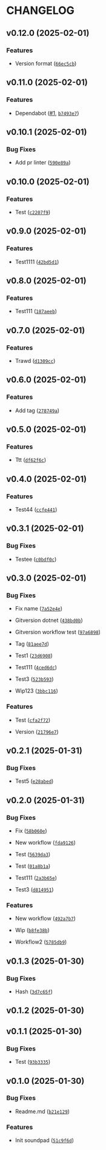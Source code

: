# CHANGELOG


## v0.12.0 (2025-02-01)

### Features

- Version format
  ([`66ec5cb`](https://github.com/yggdrion/soundpadrc/commit/66ec5cb74518e828bd7cdc6d4b48020b39e67ad6))


## v0.11.0 (2025-02-01)

### Features

- Dependabot ([#1](https://github.com/yggdrion/soundpadrc/pull/1),
  [`b7493e7`](https://github.com/yggdrion/soundpadrc/commit/b7493e7c39db3349947252830014186c8630d5d2))


## v0.10.1 (2025-02-01)

### Bug Fixes

- Add pr linter
  ([`590e89a`](https://github.com/yggdrion/soundpadrc/commit/590e89abf4c545104cd2b6448034b709740788b0))


## v0.10.0 (2025-02-01)

### Features

- Test
  ([`c2207f9`](https://github.com/yggdrion/soundpadrc/commit/c2207f941205e0356505f6c3ead6a224da7e3409))


## v0.9.0 (2025-02-01)

### Features

- Test1111
  ([`42bd5d1`](https://github.com/yggdrion/soundpadrc/commit/42bd5d1a1431f92aa0acbfcd1d7b2da5fbebbd27))


## v0.8.0 (2025-02-01)

### Features

- Test111
  ([`187aeeb`](https://github.com/yggdrion/soundpadrc/commit/187aeeb54b67ff035ec030257c74dc23c71d3f2f))


## v0.7.0 (2025-02-01)

### Features

- Trawd
  ([`d1309cc`](https://github.com/yggdrion/soundpadrc/commit/d1309ccd5c9141b5cc0ef4e6d64b19fc07648d8b))


## v0.6.0 (2025-02-01)

### Features

- Add tag
  ([`278749a`](https://github.com/yggdrion/soundpadrc/commit/278749ac582ca1bebd98bde63c9a83f11670fc01))


## v0.5.0 (2025-02-01)

### Features

- Ttt
  ([`df62f6c`](https://github.com/yggdrion/soundpadrc/commit/df62f6cba200cd953f572130acc947f8646a8022))


## v0.4.0 (2025-02-01)

### Features

- Test44
  ([`ccfe441`](https://github.com/yggdrion/soundpadrc/commit/ccfe441bc665faf22accf28a581392a318c4aa3c))


## v0.3.1 (2025-02-01)

### Bug Fixes

- Testee
  ([`c0bdf0c`](https://github.com/yggdrion/soundpadrc/commit/c0bdf0c652843f7b3e2a727d1de756146496b28d))


## v0.3.0 (2025-02-01)

### Bug Fixes

- Fix name
  ([`7a52e4e`](https://github.com/yggdrion/soundpadrc/commit/7a52e4e72d0886ef1ec7ecdf38f0d791d694bfcb))

- Gitversion dotnet
  ([`438bd0b`](https://github.com/yggdrion/soundpadrc/commit/438bd0bf67fd87072994b5dc3c1c90fd64c0059d))

- Gitversion workflow test
  ([`97a6898`](https://github.com/yggdrion/soundpadrc/commit/97a68981286ee7d2c5567bea5fc8420ccdb8ace5))

- Tag
  ([`81aee7d`](https://github.com/yggdrion/soundpadrc/commit/81aee7d85dc0fcab74c8ecfd5b41c28395c02126))

- Test1
  ([`23d6908`](https://github.com/yggdrion/soundpadrc/commit/23d6908df400cd4d6bcc806139b37208b67651ab))

- Test111
  ([`4ced6dc`](https://github.com/yggdrion/soundpadrc/commit/4ced6dc4ad11fd035ee0ef02c68366c1f2930cfd))

- Test3
  ([`523b593`](https://github.com/yggdrion/soundpadrc/commit/523b5930bea546b88c822b8ccf53961559282673))

- Wip123
  ([`3bbc116`](https://github.com/yggdrion/soundpadrc/commit/3bbc11618bd8de7ff7674909b4b230b070b073dd))

### Features

- Test
  ([`cfa2f72`](https://github.com/yggdrion/soundpadrc/commit/cfa2f72bf8f825240e41964a4ad6e4705a11f141))

- Version
  ([`21796e7`](https://github.com/yggdrion/soundpadrc/commit/21796e79b11b9569ea7129115e58035321c72026))


## v0.2.1 (2025-01-31)

### Bug Fixes

- Test5
  ([`e28abed`](https://github.com/yggdrion/soundpadrc/commit/e28abed25f04a1432d470cd35e50dad42ad97221))


## v0.2.0 (2025-01-31)

### Bug Fixes

- Fix
  ([`58b060e`](https://github.com/yggdrion/soundpadrc/commit/58b060e56ce2a4ec2f28c1491fe35bf2495b3cba))

- New workflow
  ([`fda9126`](https://github.com/yggdrion/soundpadrc/commit/fda91264846170e4b82c48ddd05409cb00bc1b8b))

- Test
  ([`5639da3`](https://github.com/yggdrion/soundpadrc/commit/5639da37cf135ae875713d172cb4241e89b56e65))

- Test
  ([`01a8b1a`](https://github.com/yggdrion/soundpadrc/commit/01a8b1acbecdbf7cf75448da361df932937b9492))

- Test111
  ([`2a3b65e`](https://github.com/yggdrion/soundpadrc/commit/2a3b65e6bb4c5479adc7f5ef39698652b44f1b0b))

- Test3
  ([`d814951`](https://github.com/yggdrion/soundpadrc/commit/d814951287bfa8521f923350c6effcc54387fd10))

### Features

- New workflow
  ([`492a7b7`](https://github.com/yggdrion/soundpadrc/commit/492a7b7191205e1bb7d6975f76eff0fd4c80ccef))

- Wip
  ([`b8fe38b`](https://github.com/yggdrion/soundpadrc/commit/b8fe38baa8204b0bd300c90118c26549bc60c09d))

- Workflow2
  ([`5785db9`](https://github.com/yggdrion/soundpadrc/commit/5785db99afbb1f6776d097a087d6d65a78fef55e))


## v0.1.3 (2025-01-30)

### Bug Fixes

- Hash
  ([`3d7c65f`](https://github.com/yggdrion/soundpadrc/commit/3d7c65fc8e0f30bfc9b68b61cac81bd7662eb700))


## v0.1.2 (2025-01-30)


## v0.1.1 (2025-01-30)

### Bug Fixes

- Test
  ([`93b3335`](https://github.com/yggdrion/soundpadrc/commit/93b333518eb4b656ad5062f8cce56fe2d3f22ad1))


## v0.1.0 (2025-01-30)

### Bug Fixes

- Readme.md
  ([`b21e129`](https://github.com/yggdrion/soundpadrc/commit/b21e1296b4c37b69ead1f390e444a8f21ceace96))

### Features

- Init soundpad
  ([`51c9f6d`](https://github.com/yggdrion/soundpadrc/commit/51c9f6de6a03957a4d4cc1f5075480c70ae1c54a))
